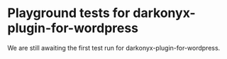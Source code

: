 # Playground tests for darkonyx-plugin-for-wordpress
We are still awaiting the first test run for darkonyx-plugin-for-wordpress.
